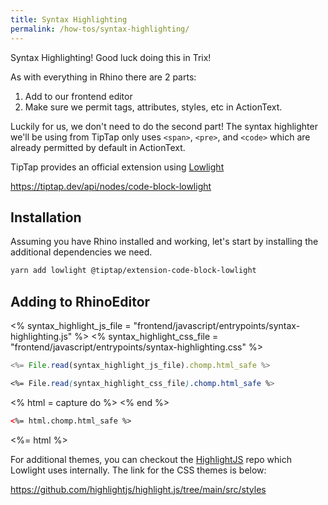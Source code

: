 ```yaml
---
title: Syntax Highlighting
permalink: /how-tos/syntax-highlighting/
---
```


Syntax Highlighting! Good luck doing this in Trix!

As with everything in Rhino there are 2 parts:

1. Add to our frontend editor
1. Make sure we permit tags, attributes, styles, etc in ActionText.

Luckily for us, we don't need to do the second part! The syntax highlighter we'll be using from TipTap only uses `<span>`, `<pre>`, and `<code>` which are already permitted by default in ActionText.

TipTap provides an official extension using [Lowlight](https://github.com/wooorm/lowlight)

<https://tiptap.dev/api/nodes/code-block-lowlight>

## Installation

Assuming you have Rhino installed and working, let's start by installing the additional dependencies we need.

```bash
yarn add lowlight @tiptap/extension-code-block-lowlight
```

## Adding to RhinoEditor

<% syntax_highlight_js_file = "frontend/javascript/entrypoints/syntax-highlighting.js" %>
<% syntax_highlight_css_file = "frontend/javascript/entrypoints/syntax-highlighting.css" %>

```js
<%= File.read(syntax_highlight_js_file).chomp.html_safe %>
```

```css
<%= File.read(syntax_highlight_css_file).chomp.html_safe %>
```

<script type="module" data-turbo-track="reload" src="<%= asset_path syntax_highlight_js_file.split("frontend/")[1] %>" defer></script>
<script type="module">
// Sometimes inputs get cached. We need to fix that.
document.querySelector("#syntax-highlight-input").setAttribute("value", "<pre><code class='highlight-js'>console.log('Hello World')</code></pre>")
</script>

<style type="text/css" data-turbo-track="reload">
<%= File.read(syntax_highlight_css_file).chomp.html_safe %>
</style>

<% html = capture do %>
<input type="hidden" id="syntax-highlight-input" value="<pre><code class='highlight-js'>console.log('Hello World')</code></pre>">
<rhino-editor id="syntax-highlight-editor" input="syntax-highlight-input"></rhino-editor>
<% end %>

```html
<%= html.chomp.html_safe %>
```

<%= html %>

For additional themes, you can checkout the [HighlightJS](https://github.com/highlightjs/highlight.js) repo which Lowlight uses internally. The link for the CSS themes is below:

<https://github.com/highlightjs/highlight.js/tree/main/src/styles>

